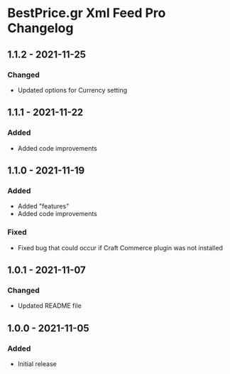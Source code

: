 # BestPrice.gr Xml Feed Pro Changelog

## 1.1.2 - 2021-11-25
### Changed
- Updated options for Currency setting

## 1.1.1 - 2021-11-22
### Added
- Added code improvements

## 1.1.0 - 2021-11-19
### Added
- Added "features"
- Added code improvements

### Fixed
- Fixed bug that could occur if Craft Commerce plugin was not installed

## 1.0.1 - 2021-11-07
### Changed
- Updated README file

## 1.0.0 - 2021-11-05
### Added
- Initial release
